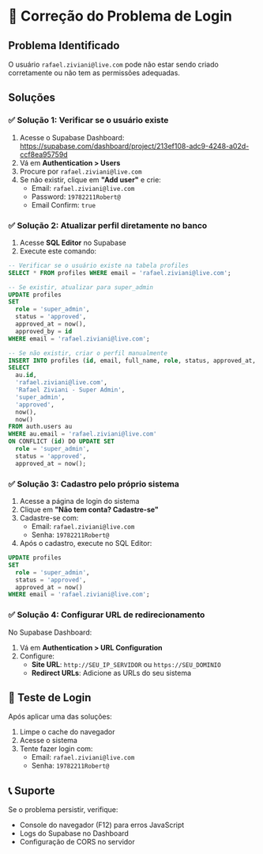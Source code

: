 # 🔧 Correção do Problema de Login

## Problema Identificado
O usuário `rafael.ziviani@live.com` pode não estar sendo criado corretamente ou não tem as permissões adequadas.

## Soluções

### ✅ Solução 1: Verificar se o usuário existe
1. Acesse o Supabase Dashboard: https://supabase.com/dashboard/project/213ef108-adc9-4248-a02d-ccf8ea95759d
2. Vá em **Authentication > Users**
3. Procure por `rafael.ziviani@live.com`
4. Se não existir, clique em **"Add user"** e crie:
   - Email: `rafael.ziviani@live.com`
   - Password: `19782211Robert@`
   - Email Confirm: `true`

### ✅ Solução 2: Atualizar perfil diretamente no banco
1. Acesse **SQL Editor** no Supabase
2. Execute este comando:

```sql
-- Verificar se o usuário existe na tabela profiles
SELECT * FROM profiles WHERE email = 'rafael.ziviani@live.com';

-- Se existir, atualizar para super_admin
UPDATE profiles 
SET 
  role = 'super_admin',
  status = 'approved',
  approved_at = now(),
  approved_by = id
WHERE email = 'rafael.ziviani@live.com';

-- Se não existir, criar o perfil manualmente
INSERT INTO profiles (id, email, full_name, role, status, approved_at, requested_at)
SELECT 
  au.id,
  'rafael.ziviani@live.com',
  'Rafael Ziviani - Super Admin',
  'super_admin',
  'approved',
  now(),
  now()
FROM auth.users au 
WHERE au.email = 'rafael.ziviani@live.com'
ON CONFLICT (id) DO UPDATE SET
  role = 'super_admin',
  status = 'approved',
  approved_at = now();
```

### ✅ Solução 3: Cadastro pelo próprio sistema
1. Acesse a página de login do sistema
2. Clique em **"Não tem conta? Cadastre-se"**
3. Cadastre-se com:
   - Email: `rafael.ziviani@live.com`
   - Senha: `19782211Robert@`
4. Após o cadastro, execute no SQL Editor:

```sql
UPDATE profiles 
SET 
  role = 'super_admin',
  status = 'approved',
  approved_at = now()
WHERE email = 'rafael.ziviani@live.com';
```

### ✅ Solução 4: Configurar URL de redirecionamento
No Supabase Dashboard:
1. Vá em **Authentication > URL Configuration**
2. Configure:
   - **Site URL**: `http://SEU_IP_SERVIDOR` ou `https://SEU_DOMINIO`
   - **Redirect URLs**: Adicione as URLs do seu sistema

## 🧪 Teste de Login
Após aplicar uma das soluções:
1. Limpe o cache do navegador
2. Acesse o sistema
3. Tente fazer login com:
   - Email: `rafael.ziviani@live.com`
   - Senha: `19782211Robert@`

## 📞 Suporte
Se o problema persistir, verifique:
- Console do navegador (F12) para erros JavaScript
- Logs do Supabase no Dashboard
- Configuração de CORS no servidor